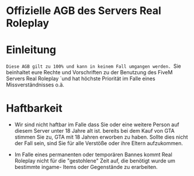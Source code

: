 # Offizielle AGB des Servers Real Roleplay

# Einleitung
`Diese AGB gilt zu 100% und kann in keinem Fall umgangen werden.
`Sie beinhaltet eure Rechte und Vorschriften zu der Benutzung des FiveM Servers Real Roleplay
`und hat höchste Priorität im Falle eines Missverständnisses o.ä.
     
# Haftbarkeit
- Wir sind nicht haftbar im Falle dass Sie oder eine weitere Person auf diesem Server unter 18 Jahre alt ist.
bereits bei dem Kauf von GTA stimmen Sie zu, GTA mit 18 Jahren erworben zu haben.
Sollte dies nicht der Fall sein, sind Sie für alle Verstöße oder ihre Eltern aufzukommen.

- Im Falle eines permanenten oder temporären Bannes kommt Real Roleplay nicht für die "gestohlene" Zeit auf,
die benötigt wurde um bestimmte ingame- Items oder Gegenstände zu erarbeiten.
